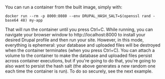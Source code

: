 You can run a container from the built image, simply with:
```
docker run --rm -p 8000:8080 --env DRUPAL_HASH_SALT=$(openssl rand -base64 48) my-app
```

That will run the container until you press Ctrl+C. While running, you can navigate your browser window to http://localhost:8000 to install your desired Drupal profile and then run your site. However, in this mode, everything is ephemeral: your database and uploaded files will be destroyed when the container terminates (when you press Ctrl+C). You can attach a volume to the container to make the database and uploaded files persist across container executions, but if you're going to do that, you're going to also want to persist the hash salt (the above generates a new random one each time the container is run). To do so securely, see the next example.
